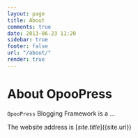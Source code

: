 ```yaml
---
layout: page
title: About
comments: true
date: 2013-06-23 11:20
sidebar: true
footer: false
url: "/about/"
render: true
---
```


# About OpooPress #

`OpooPress` Blogging Framework is a ...

The website address is [${site.title}](${site.url})
 